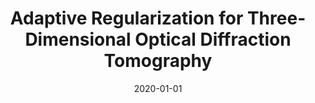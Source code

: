 ---
title: "Adaptive Regularization for Three-Dimensional Optical Diffraction Tomography"
collection: publications
permalink: /publication/2020-01-01-Adaptive-Regularization-for-Three-Dimensional-Optical-Diffraction-Tomography
category: 'proceeding'
date: 2020-01-01
venue: 'Proceedings of the Seventeenth IEEE International Symposium on Biomedical Imaging (ISBI&rsquo;20)'
paperurl: 'https://doi.org/10.1109/isbi45749.2020.9098523'
citation: ' T.-a. Pham,  E. Soubies,  A. Ayoub,  D. Psaltis,  M. Unser, "Adaptive Regularization for Three-Dimensional Optical Diffraction Tomography." <i>Proceedings of the Seventeenth IEEE International Symposium on Biomedical Imaging (ISBI&rsquo;20)</i>, 182--186, April 5-7, 2020. <b>nominated for best paper award</b>'
---